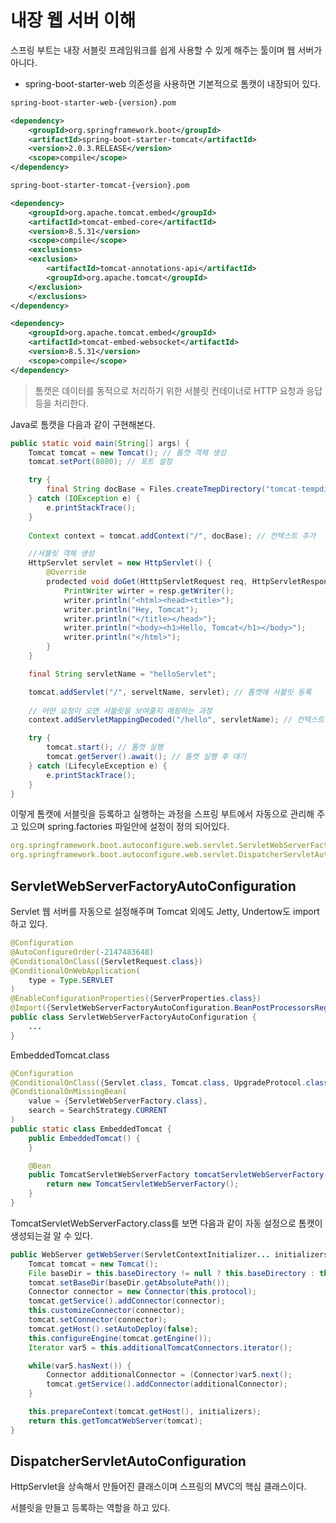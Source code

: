 # 내장 웹 서버 이해

스프링 부트는 내장 서블릿 프레임워크를 쉽게 사용할 수 있게 해주는 툴이며 웹 서버가 아니다.

- spring-boot-starter-web 의존성을 사용하면 기본적으로 톰캣이 내장되어 있다.

```xml
spring-boot-starter-web-{version}.pom

<dependency>
    <groupId>org.springframework.boot</groupId>
    <artifactId>spring-boot-starter-tomcat</artifactId>
    <version>2.0.3.RELEASE</version>
    <scope>compile</scope>
</dependency>
```

```xml
spring-boot-starter-tomcat-{version}.pom

<dependency>
    <groupId>org.apache.tomcat.embed</groupId>
    <artifactId>tomcat-embed-core</artifactId>
    <version>8.5.31</version>
    <scope>compile</scope>
    <exclusions>
    <exclusion>
        <artifactId>tomcat-annotations-api</artifactId>
        <groupId>org.apache.tomcat</groupId>
    </exclusion>
    </exclusions>
</dependency>

<dependency>
    <groupId>org.apache.tomcat.embed</groupId>
    <artifactId>tomcat-embed-websocket</artifactId>
    <version>8.5.31</version>
    <scope>compile</scope>
</dependency>
```

> 톰캣은 데이터를 동적으로 처리하기 위한 서블릿 컨테이너로 HTTP 요청과 응답 등을 처리한다.

Java로 톰캣을 다음과 같이 구현해본다.

```java
public static void main(String[] args) {
    Tomcat tomcat = new Tomcat(); // 톰캣 객체 생성
    tomcat.setPort(8080); // 포트 설정

    try {
        final String docBase = Files.createTmepDirectory("tomcat-tempdir").toString(); // 임시 디렉토리 생성
    } catch (IOException e) {
        e.printStackTrace();
    }
    
    Context context = tomcat.addContext("/", docBase); // 컨텍스트 추가

    //서블릿 객체 생성
    HttpServlet servlet = new HttpServlet() {
        @Override
        prodected void doGet(HtttpServletRequest req, HttpServletResponse resp) throw ServletException, IOException {
            PrintWriter wirter = resp.getWriter();
            writer.println("<html><head><title>");
            writer.println("Hey, Tomcat");
            writer.println("</title></head>");
            writer.println("<body><h1>Hello, Tomcat</h1></body>");
            writer.println("</html>");
        }
    }

    final String servletName = "helloServlet";

    tomcat.addServlet("/", serveltName, servlet); // 톰캣에 서블릿 등록
    
    // 어떤 요청이 오면 서블릿을 보여줄지 매핑하는 과정
    context.addServletMappingDecoded("/hello", servletName); // 컨텍스트에 서블릿 매핑

    try {
        tomcat.start(); // 톰캣 실행
        tomcat.getServer().await(); // 톰캣 실행 후 대기
    } catch (LifecyleException e) {
        e.printStackTrace();
    }
}
```

이렇게 톰캣에 서블릿을 등록하고 실행하는 과정을 스프링 부트에서 자동으로 관리해 주고 있으며 spring.factories 파일안에 설정이 정의 되어있다.

```yml
org.springframework.boot.autoconfigure.web.servlet.ServletWebServerFactoryAutoConfiguration,\
org.springframework.boot.autoconfigure.web.servlet.DispatcherServletAutoConfiguration,\
```

## ServletWebServerFactoryAutoConfiguration

Servlet 웹 서버를 자동으로 설정해주며 Tomcat 외에도 Jetty, Undertow도 import 하고 있다.

```java
@Configuration
@AutoConfigureOrder(-2147483648)
@ConditionalOnClass({ServletRequest.class})
@ConditionalOnWebApplication(
    type = Type.SERVLET
)
@EnableConfigurationProperties({ServerProperties.class})
@Import({ServletWebServerFactoryAutoConfiguration.BeanPostProcessorsRegistrar.class, EmbeddedTomcat.class, EmbeddedJetty.class, EmbeddedUndertow.class})
public class ServletWebServerFactoryAutoConfiguration {
    ...
}
```

EmbeddedTomcat.class

```java
@Configuration
@ConditionalOnClass({Servlet.class, Tomcat.class, UpgradeProtocol.class})
@ConditionalOnMissingBean(
    value = {ServletWebServerFactory.class},
    search = SearchStrategy.CURRENT
)
public static class EmbeddedTomcat {
    public EmbeddedTomcat() {
    }

    @Bean
    public TomcatServletWebServerFactory tomcatServletWebServerFactory() {
        return new TomcatServletWebServerFactory();
    }
}
```

TomcatServletWebServerFactory.class를 보면 다음과 같이 자동 설정으로 톰캣이 생성되는걸 알 수 있다.

```java
public WebServer getWebServer(ServletContextInitializer... initializers) {
    Tomcat tomcat = new Tomcat();
    File baseDir = this.baseDirectory != null ? this.baseDirectory : this.createTempDir("tomcat");
    tomcat.setBaseDir(baseDir.getAbsolutePath());
    Connector connector = new Connector(this.protocol);
    tomcat.getService().addConnector(connector);
    this.customizeConnector(connector);
    tomcat.setConnector(connector);
    tomcat.getHost().setAutoDeploy(false);
    this.configureEngine(tomcat.getEngine());
    Iterator var5 = this.additionalTomcatConnectors.iterator();

    while(var5.hasNext()) {
        Connector additionalConnector = (Connector)var5.next();
        tomcat.getService().addConnector(additionalConnector);
    }

    this.prepareContext(tomcat.getHost(), initializers);
    return this.getTomcatWebServer(tomcat);
}
```

## DispatcherServletAutoConfiguration

HttpServlet을 상속해서 만들어진 클래스이며 스프링의 MVC의 핵심 클래스이다.

서블릿을 만들고 등록하는 역할을 하고 있다.